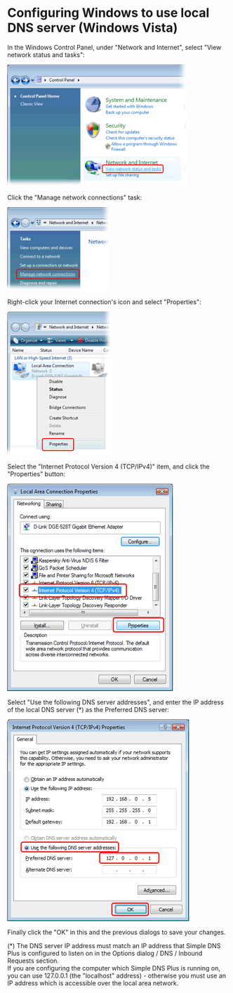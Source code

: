 ﻿---
category: 11
frontpage: false
comments: true
vgroup: 5
vname: Windows Vista
vsort: 102
refs: 26
created-utc: 2019-01-01
modified-utc: 2019-01-01
---
# Configuring Windows to use local DNS server (Windows Vista)

In the Windows Control Panel, under "Network and Internet", select "View network status and tasks":

![](img/27/1.png)

Click the "Manage network connections" task:

![](img/27/2.png)

Right-click your Internet connection's icon and select "Properties":

![](img/27/3.png)

Select the "Internet Protocol Version 4 (TCP/IPv4)" item, and click the "Properties" button:

![](img/27/4.png)

Select "Use the following DNS server addresses", and enter the IP address of the local DNS server (*) as the Preferred DNS server:

![](img/27/5.png)

Finally click the "OK" in this and the previous dialogs to save your changes.

(*) The DNS server IP address must match an IP address that Simple DNS Plus is configured to listen on in the Options dialog / DNS / Inbound Requests section.  
If you are configuring the computer which Simple DNS Plus is running on, you can use 127.0.0.1 (the "localhost" address) - otherwise you must use an IP address which is accessible over the local area network.

